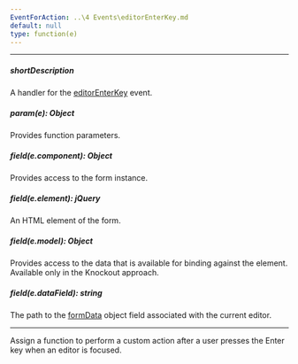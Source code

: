 ```yaml
---
EventForAction: ..\4 Events\editorEnterKey.md
default: null
type: function(e)
---
```

---
##### shortDescription
A handler for the [editorEnterKey](/api-reference/10%20UI%20Widgets/dxPopup/4%20Events/titleRendered.md '/Documentation/ApiReference/UI_Widgets/dxPopup/Events/#titleRendered') event.

##### param(e): Object
Provides function parameters.

##### field(e.component): Object
Provides access to the form instance.

##### field(e.element): jQuery
An HTML element of the form.

##### field(e.model): Object
Provides access to the data that is available for binding against the element. Available only in the Knockout approach.

##### field(e.dataField): string
The path to the [formData](/api-reference/10%20UI%20Widgets/dxForm/1%20Configuration/formData.md '/Documentation/ApiReference/UI_Widgets/dxForm/Configuration/#formData') object field associated with the current editor.

---
Assign a function to perform a custom action after a user presses the Enter key when an editor is focused.